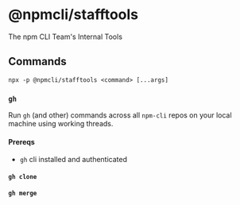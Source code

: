 # @npmcli/stafftools

The npm CLI Team's Internal Tools

## Commands

`npx -p @npmcli/stafftools <command> [...args]`

### `gh`

Run `gh` (and other) commands across all `npm-cli` repos on your local machine using working threads.

#### Prereqs

- `gh` cli installed and authenticated

#### `gh clone`

#### `gh merge`
